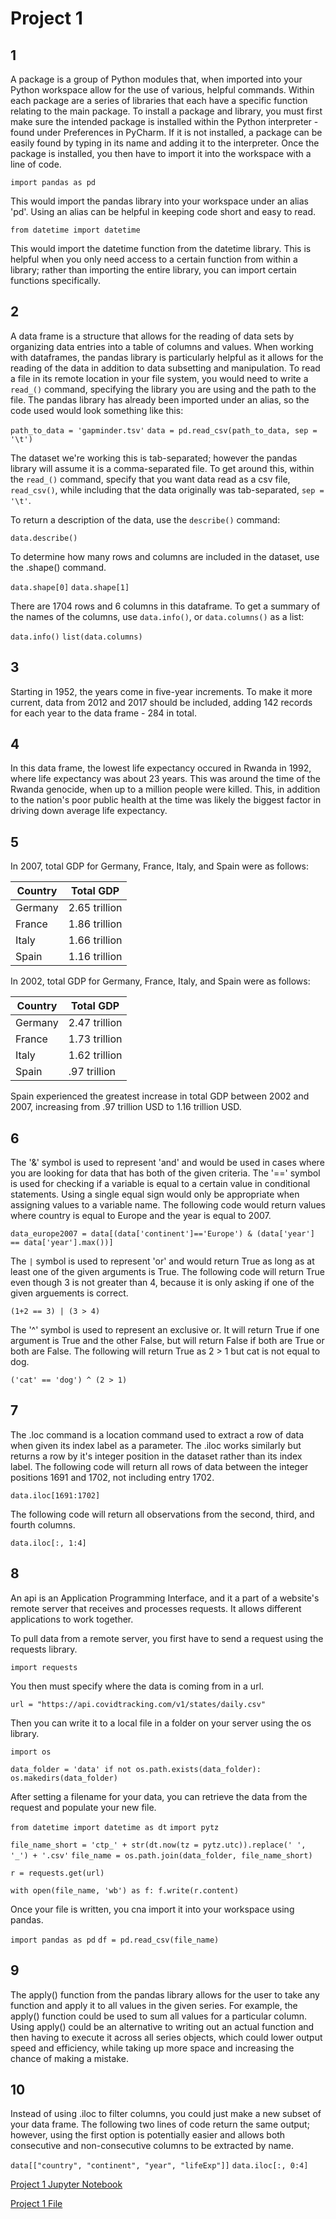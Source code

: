 # Project 1

## 1 

A package is a group of Python modules that, when imported into your Python workspace allow for the use of various, helpful commands. Within each package are a series of libraries that each have a specific function relating to the main package. To install a package and library, you must first make sure the intended package is installed within the Python interpreter - found under Preferences in PyCharm. If it is not installed, a package can be easily found by typing in its name and adding it to the interpreter. Once the package is installed, you then have to import it into the workspace with a line of code. 

`import pandas as pd` 

This would import the pandas library into your workspace under an alias 'pd'. Using an alias can be helpful in keeping code short and easy to read.

`from datetime import datetime`

This would import the datetime function from the datetime library. This is helpful when you only need access to a certain function from within a library; rather than importing the entire library, you can import certain functions specifically. 

## 2

A data frame is a structure that allows for the reading of data sets by organizing data entries into a table of columns and values. When working with dataframes, the pandas library is particularly helpful as it allows for the reading of the data in addition to data subsetting and manipulation. To read a file in its remote location in your file system, you would need to write a `read_()` command, specifying the library you are using and the path to the file. The pandas library has already been imported under an alias, so the code used would look something like this:

`path_to_data = 'gapminder.tsv'`
`data = pd.read_csv(path_to_data, sep = '\t')`

The dataset we're working this is tab-separated; however the pandas library will assume it is a comma-separated file. To get around this, within the `read_()` command, specify that you want data read as a csv file, `read_csv()`, while including that the data originally was tab-separated, `sep = '\t'`. 

To return a description of the data, use the `describe()` command:

`data.describe()`

To determine how many rows and columns are included in the dataset, use the .shape() command.

`data.shape[0]`
`data.shape[1]`

There are 1704 rows and 6 columns in this dataframe. To get a summary of the names of the columns, use `data.info()`, or `data.columns()` as a list:

`data.info()`
`list(data.columns)`

## 3 

Starting in 1952, the years come in five-year increments. To make it more current, data from 2012 and 2017 should be included, adding 142 records for each year to the data frame - 284 in total.

## 4

In this data frame, the lowest life expectancy occured in Rwanda in 1992, where life expectancy was about 23 years. This was around the time of the Rwanda genocide, when up to a million people were killed. This, in addition to the nation's poor public health at the time was likely the biggest factor in driving down average life expectancy. 

## 5 

In 2007, total GDP for Germany, France, Italy, and Spain were as follows: 

| Country  | Total GDP |
| ------------- | ------------- |
| Germany  | 2.65 trillion  |
| France  | 1.86 trillion  |
| Italy  | 1.66 trillion | 
| Spain  | 1.16 trillion |

In 2002, total GDP for Germany, France, Italy, and Spain were as follows: 

| Country  | Total GDP |
| ------------- | ------------- |
| Germany  | 2.47 trillion  |
| France  | 1.73 trillion  |
| Italy  | 1.62 trillion | 
| Spain  | .97 trillion |

Spain experienced the greatest increase in total GDP between 2002 and 2007, increasing from .97 trillion USD to 1.16 trillion USD.

## 6

The '&' symbol is used to represent 'and' and would be used in cases where you are looking for data that has both of the given criteria. The '==' symbol is used for checking if a variable is equal to a certain value in conditional statements. Using a single equal sign would only be appropriate when assigning values to a variable name. The following code would return values where country is equal to Europe and the year is equal to 2007.

`data_europe2007 = data[(data['continent']=='Europe') & (data['year'] == data['year'].max())]`

The `|` symbol is used to represent 'or' and would return True as long as at least one of the given arguments is True. The following code will return True even though 3 is not greater than 4, because it is only asking if one of the given arguements is correct.

`(1+2 == 3) | (3 > 4)`

The '^' symbol is used to represent an exclusive or. It will return True if one argument is True and the other False, but will return False if both are True or both are False. The following will return True as 2 > 1 but cat is not equal to dog.

`('cat' == 'dog') ^ (2 > 1)`

## 7 

The .loc command is a location command used to extract a row of data when given its index label as a parameter. The .iloc works similarly but returns a row by it's integer position in the dataset rather than its index label. The following code will return all rows of data between the integer positions 1691 and 1702, not including entry 1702.

`data.iloc[1691:1702]`

The following code will return all observations from the second, third, and fourth columns. 

`data.iloc[:, 1:4]`


## 8 

An api is an Application Programming Interface, and it a part of a website's remote server that receives and processes requests. It allows different applications to work together.

To pull data from a remote server, you first have to send a request using the requests library.

`import requests`

You then must specify where the data is coming from in a url. 

`url = "https://api.covidtracking.com/v1/states/daily.csv"`

Then you can write it to a local file in a folder on your server using the os library.

`import os`

`data_folder = 'data'
if not os.path.exists(data_folder):
    os.makedirs(data_folder)`
    
After setting a filename for your data, you can retrieve the data from the request and populate your new file.
 
`from datetime import datetime as dt`
`import pytz`
 
`file_name_short = 'ctp_' + str(dt.now(tz = pytz.utc)).replace(' ', '_') + '.csv'`
`file_name = os.path.join(data_folder, file_name_short)`

`r = requests.get(url)`

`with open(file_name, 'wb') as f:
    f.write(r.content)`
    
 Once your file is written, you cna import it into your workspace using pandas.
    
`import pandas as pd`
`df = pd.read_csv(file_name)`

## 9 

The apply() function from the pandas library allows for the user to take any function and apply it to all values in the given series. For example, the apply() function could be used to sum all values for a particular column. Using apply() could be an alternative to writing out an actual function and then having to execute it across all series objects, which could lower output speed and efficiency, while taking up more space and increasing the chance of making a mistake. 

## 10

Instead of using .iloc to filter columns, you could just make a new subset of your data frame. The following two lines of code return the same output; however, using the first option is potentially easier and allows both consecutive and non-consecutive columns to be extracted by name. 

`data[["country", "continent", "year", "lifeExp"]]`
`data.iloc[:, 0:4]`

[Project 1 Jupyter Notebook](Project1.ipynb)

[Project 1 File](Project1.py)
